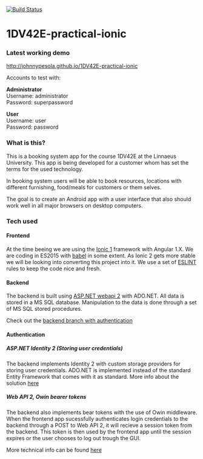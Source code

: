 [![Build Status](https://travis-ci.org/johnnypesola/1DV42E-practical-ionic.svg?branch=master)](https://travis-ci.org/johnnypesola/1DV42E-practical-ionic)

# 1DV42E-practical-ionic

### Latest working demo

http://johnnypesola.github.io/1DV42E-practical-ionic
   
Accounts to test with:   
   
**Administrator**   
Username: administrator   
Password: superpassword
   
**User**   
Username: user   
Password: password

### What is this?

This is a booking system app for the course 1DV42E at the Linnaeus University. This app is being developed for a customer whom has set the terms for the used technology.
   
In booking system users will be able to book resources, locations with different furnishing, food/meals for customers or them selves.
   
The goal is to create an Android app with a user interface that also should work well in all major browsers on desktop computers.
   
### Tech used

#### Frontend
At the time beeing we are using the [Ionic 1](http://ionic.io/) framework with Angular 1.X. We are coding in ES2015 with [babel](https://babeljs.io/) in some extent. As Ionic 2 gets more stable we will be looking into converting this project into it. We use a set of [ESLINT](http://eslint.org/) rules to keep the code nice and fresh.

#### Backend
The backend is built using [ASP.NET webapi 2](http://www.asp.net/web-api) with ADO.NET. All data is stored in a MS SQL database. Manipulation to the data is done through a set of MS SQL stored procedures.
   
Check out the [backend branch with authentication](https://github.com/johnnypesola/1DV42E-practical-ionic/tree/backend-auth)

#### Authentication
##### ASP.NET Identity 2 (Storing user credentials)
The backend implements Identity 2 with custom storage providers for storing user credentials. ADO.NET is implemented instead of the standard Entity Framework that comes with it as standard. More info about the solution [here](http://www.asp.net/identity/overview/extensibility/overview-of-custom-storage-providers-for-aspnet-identity)

##### Web API 2, Owin bearer tokens
The backend also implements bear tokens with the use of Owin middleware. When the frontend app sucessfully authenticates login credentials to the backend through a POST to Web API 2, it will recieve a session token from the backend. This token is then used by the frontend app until the session expires or the user chooses to log out trough the GUI.

More technical info can be found  [here](http://www.asp.net/web-api/overview/security/individual-accounts-in-web-api)

